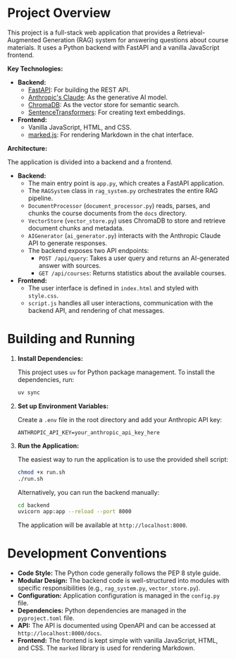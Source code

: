 # Project Overview

This project is a full-stack web application that provides a Retrieval-Augmented Generation (RAG) system for answering questions about course materials. It uses a Python backend with FastAPI and a vanilla JavaScript frontend.

**Key Technologies:**

*   **Backend:**
    *   [FastAPI](https://fastapi.tiangolo.com/): For building the REST API.
    *   [Anthropic's Claude](https://www.anthropic.com/): As the generative AI model.
    *   [ChromaDB](https://www.trychroma.com/): As the vector store for semantic search.
    *   [SentenceTransformers](https://www.sbert.net/): For creating text embeddings.
*   **Frontend:**
    *   Vanilla JavaScript, HTML, and CSS.
    *   [marked.js](https://marked.js.org/): For rendering Markdown in the chat interface.

**Architecture:**

The application is divided into a backend and a frontend.

*   **Backend:**
    *   The main entry point is `app.py`, which creates a FastAPI application.
    *   The `RAGSystem` class in `rag_system.py` orchestrates the entire RAG pipeline.
    *   `DocumentProcessor` (`document_processor.py`) reads, parses, and chunks the course documents from the `docs` directory.
    *   `VectorStore` (`vector_store.py`) uses ChromaDB to store and retrieve document chunks and metadata.
    *   `AIGenerator` (`ai_generator.py`) interacts with the Anthropic Claude API to generate responses.
    *   The backend exposes two API endpoints:
        *   `POST /api/query`: Takes a user query and returns an AI-generated answer with sources.
        *   `GET /api/courses`: Returns statistics about the available courses.
*   **Frontend:**
    *   The user interface is defined in `index.html` and styled with `style.css`.
    *   `script.js` handles all user interactions, communication with the backend API, and rendering of chat messages.

# Building and Running

1.  **Install Dependencies:**

    This project uses `uv` for Python package management. To install the dependencies, run:

    ```bash
    uv sync
    ```

2.  **Set up Environment Variables:**

    Create a `.env` file in the root directory and add your Anthropic API key:

    ```
    ANTHROPIC_API_KEY=your_anthropic_api_key_here
    ```

3.  **Run the Application:**

    The easiest way to run the application is to use the provided shell script:

    ```bash
    chmod +x run.sh
    ./run.sh
    ```

    Alternatively, you can run the backend manually:

    ```bash
    cd backend
    uvicorn app:app --reload --port 8000
    ```

    The application will be available at `http://localhost:8000`.

# Development Conventions

*   **Code Style:** The Python code generally follows the PEP 8 style guide.
*   **Modular Design:** The backend code is well-structured into modules with specific responsibilities (e.g., `rag_system.py`, `vector_store.py`).
*   **Configuration:** Application configuration is managed in the `config.py` file.
*   **Dependencies:** Python dependencies are managed in the `pyproject.toml` file.
*   **API:** The API is documented using OpenAPI and can be accessed at `http://localhost:8000/docs`.
*   **Frontend:** The frontend is kept simple with vanilla JavaScript, HTML, and CSS. The `marked` library is used for rendering Markdown.
